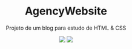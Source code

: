 <h1 align="center">AgencyWebsite</h1>
<p align="center">Projeto de um blog para estudo de HTML & CSS</p>
<p align="center">
  <img src="https://img.shields.io/static/v1?label=Blog&message=AgencyWebsite&color=7159c1&style=for-the-badge&logo=ghost"/>
  <img src="http://img.shields.io/static/v1?label=STATUS&message=EM%20DESENVOLVIMENTO&color=GREEN&style=for-the-badge"/>
</p>
